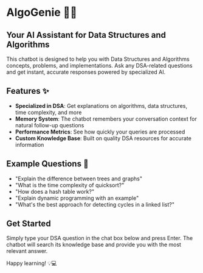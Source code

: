 # AlgoGenie 🧞‍♂️

## Your AI Assistant for Data Structures and Algorithms

This chatbot is designed to help you with Data Structures and Algorithms concepts, problems, and implementations. Ask any DSA-related questions and get instant, accurate responses powered by specialized AI.

## Features ✨

-   **Specialized in DSA**: Get explanations on algorithms, data structures, time complexity, and more
-   **Memory System**: The chatbot remembers your conversation context for natural follow-up questions
-   **Performance Metrics**: See how quickly your queries are processed
-   **Custom Knowledge Base**: Built on quality DSA resources for accurate information

## Example Questions 🤔

-   "Explain the difference between trees and graphs"
-   "What is the time complexity of quicksort?"
-   "How does a hash table work?"
-   "Explain dynamic programming with an example"
-   "What's the best approach for detecting cycles in a linked list?"

## Get Started

Simply type your DSA question in the chat box below and press Enter. The chatbot will search its knowledge base and provide you with the most relevant answer.

Happy learning! 💡💻
